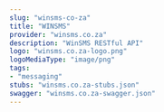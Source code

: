 ```yaml
---
slug: "winsms-co-za"
title: "WINSMS"
provider: "winsms.co.za"
description: "WinSMS RESTful API"
logo: "winsms.co.za-logo.png"
logoMediaType: "image/png"
tags:
- "messaging"
stubs: "winsms.co.za-stubs.json"
swagger: "winsms.co.za-swagger.json"
---
```

